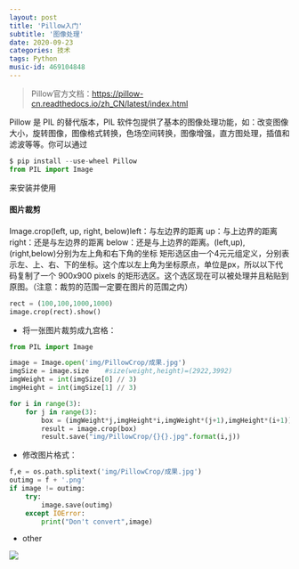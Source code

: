 ```yaml
---
layout: post
title: 'Pillow入门'
subtitle: '图像处理'
date: 2020-09-23
categories: 技术
tags: Python
music-id: 469104848
---
```


> Pillow官方文档：https://pillow-cn.readthedocs.io/zh_CN/latest/index.html

Pillow 是 PIL 的替代版本，PIL 软件包提供了基本的图像处理功能，如：改变图像大小，旋转图像，图像格式转换，色场空间转换，图像增强，直方图处理，插值和滤波等等。你可以通过

```python
$ pip install --use-wheel Pillow
from PIL import Image
```
来安装并使用

#### 图片裁剪

Image.crop(left, up, right, below)left：与左边界的距离 up：与上边界的距离 right：还是与左边界的距离 below：还是与上边界的距离。(left,up),(right,below)分别为左上角和右下角的坐标
矩形选区由一个4元元组定义，分别表示左、上、右、下的坐标。这个库以左上角为坐标原点，单位是px，所以以下代码复制了一个 900x900 pixels 的矩形选区。这个选区现在可以被处理并且粘贴到原图。（注意：裁剪的范围一定要在图片的范围之内）


```python
rect = (100,100,1000,1000)
image.crop(rect).show()
```
* 将一张图片裁剪成九宫格：

```python
from PIL import Image

image = Image.open('img/PillowCrop/成果.jpg')
imgSize = image.size    #size(weight,height)=(2922,3992)
imgWeight = int(imgSize[0] // 3)
imgHeight = int(imgSize[1] // 3)

for i in range(3):
    for j in range(3):
        box = (imgWeight*j,imgHeight*i,imgWeight*(j+1),imgHeight*(i+1))
        result = image.crop(box)
        result.save("img/PillowCrop/{}{}.jpg".format(i,j))
```

* 修改图片格式：

```python
f,e = os.path.splitext('img/PillowCrop/成果.jpg')
outimg = f + '.png'
if image != outimg:
    try:
        image.save(outimg)
    except IOError:
        print("Don't convert",image)
```

* other

![](https://lz.sinaimg.cn/orj1080/ebeef3aaly3gj0lg890m7j20w01kwgz6.jpg)



